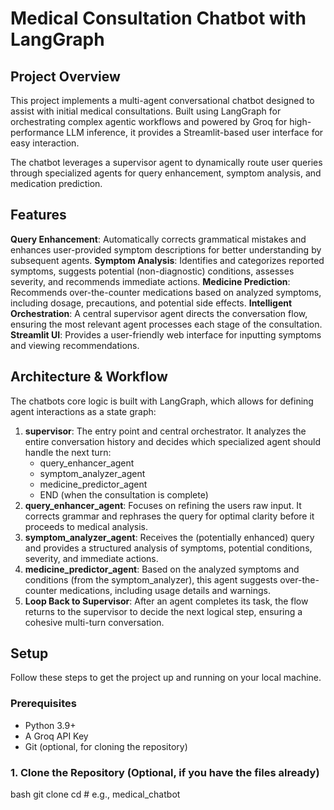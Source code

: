 # Medical Consultation Chatbot with LangGraph

## Project Overview
This project implements a multi-agent conversational chatbot designed to assist with initial medical consultations. Built using LangGraph for orchestrating complex agentic workflows and powered by Groq for high-performance LLM inference, it provides a Streamlit-based user interface for easy interaction.

The chatbot leverages a supervisor agent to dynamically route user queries through specialized agents for query enhancement, symptom analysis, and medication prediction.

## Features
**Query Enhancement**: Automatically corrects grammatical mistakes and enhances user-provided symptom descriptions for better understanding by subsequent agents.
**Symptom Analysis**: Identifies and categorizes reported symptoms, suggests potential (non-diagnostic) conditions, assesses severity, and recommends immediate actions.
**Medicine Prediction**: Recommends over-the-counter medications based on analyzed symptoms, including dosage, precautions, and potential side effects.
**Intelligent Orchestration**: A central supervisor agent directs the conversation flow, ensuring the most relevant agent processes each stage of the consultation.
**Streamlit UI**: Provides a user-friendly web interface for inputting symptoms and viewing recommendations.

## Architecture & Workflow
The chatbots core logic is built with LangGraph, which allows for defining agent interactions as a state graph:

1.  **supervisor**: The entry point and central orchestrator. It analyzes the entire conversation history and decides which specialized agent should handle the next turn:
    * query_enhancer_agent
    * symptom_analyzer_agent
    * medicine_predictor_agent
    * END (when the consultation is complete)
2.  **query_enhancer_agent**: Focuses on refining the users raw input. It corrects grammar and rephrases the query for optimal clarity before it proceeds to medical analysis.
3.  **symptom_analyzer_agent**: Receives the (potentially enhanced) query and provides a structured analysis of symptoms, potential conditions, severity, and immediate actions.
4.  **medicine_predictor_agent**: Based on the analyzed symptoms and conditions (from the symptom_analyzer), this agent suggests over-the-counter medications, including usage details and warnings.
5.  **Loop Back to Supervisor**: After an agent completes its task, the flow returns to the supervisor to decide the next logical step, ensuring a cohesive multi-turn conversation.

## Setup
Follow these steps to get the project up and running on your local machine.

### Prerequisites
* Python 3.9+
* A Groq API Key
* Git (optional, for cloning the repository)

### 1. Clone the Repository (Optional, if you have the files already)
bash
git clone <your-repository-url>
cd <your-repository-name> # e.g., medical_chatbot
